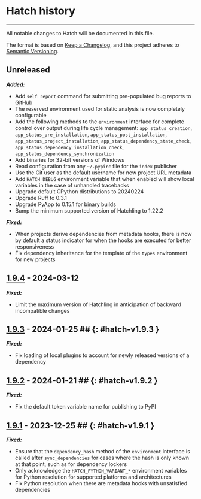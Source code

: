 # Hatch history

-----

All notable changes to Hatch will be documented in this file.

The format is based on [Keep a Changelog](https://keepachangelog.com/en/1.0.0/), and this project adheres to [Semantic Versioning](https://semver.org/spec/v2.0.0.html).

## Unreleased

***Added:***

- Add `self report` command for submitting pre-populated bug reports to GitHub
- The reserved environment used for static analysis is now completely configurable
- Add the following methods to the `environment` interface for complete control over output during life cycle management: `app_status_creation`, `app_status_pre_installation`, `app_status_post_installation`, `app_status_project_installation`, `app_status_dependency_state_check`, `app_status_dependency_installation_check`, `app_status_dependency_synchronization`
- Add binaries for 32-bit versions of Windows
- Read configuration from any `~/.pypirc` file for the `index` publisher
- Use the Git user as the default username for new project URL metadata
- Add `HATCH_DEBUG` environment variable that when enabled will show local variables in the case of unhandled tracebacks
- Upgrade default CPython distributions to 20240224
- Upgrade Ruff to 0.3.1
- Upgrade PyApp to 0.15.1 for binary builds
- Bump the minimum supported version of Hatchling to 1.22.2

***Fixed:***

- When projects derive dependencies from metadata hooks, there is now by default a status indicator for when the hooks are executed for better responsiveness
- Fix dependency inheritance for the template of the `types` environment for new projects

## [1.9.4](https://github.com/pypa/hatch/releases/tag/hatch-v1.9.4) - 2024-03-12

***Fixed:***

- Limit the maximum version of Hatchling in anticipation of backward incompatible changes

## [1.9.3](https://github.com/pypa/hatch/releases/tag/hatch-v1.9.3) - 2024-01-25 ## {: #hatch-v1.9.3 }

***Fixed:***

- Fix loading of local plugins to account for newly released versions of a dependency

## [1.9.2](https://github.com/pypa/hatch/releases/tag/hatch-v1.9.2) - 2024-01-21 ## {: #hatch-v1.9.2 }

***Fixed:***

- Fix the default token variable name for publishing to PyPI

## [1.9.1](https://github.com/pypa/hatch/releases/tag/hatch-v1.9.1) - 2023-12-25 ## {: #hatch-v1.9.1 }

***Fixed:***

- Ensure that the `dependency_hash` method of the `environment` interface is called after `sync_dependencies` for cases where the hash is only known at that point, such as for dependency lockers
- Only acknowledge the `HATCH_PYTHON_VARIANT_*` environment variables for Python resolution for supported platforms and architectures
- Fix Python resolution when there are metadata hooks with unsatisfied dependencies

